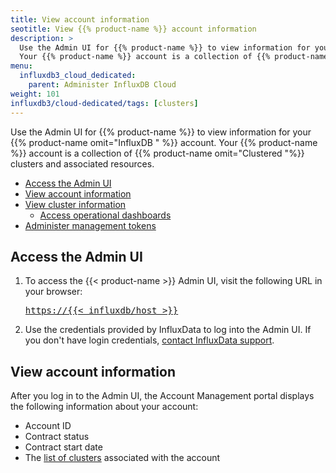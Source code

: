 ```yaml
---
title: View account information
seotitle: View {{% product-name %}} account information
description: >
  Use the Admin UI for {{% product-name %}} to view information for your {{% product-name omit="InfluxDB " %}} account.
  Your {{% product-name %}} account is a collection of {{% product-name omit="Clustered "%}} clusters and associated resources.
menu:
  influxdb3_cloud_dedicated:
    parent: Administer InfluxDB Cloud
weight: 101
influxdb3/cloud-dedicated/tags: [clusters]
---
```


Use the Admin UI for {{% product-name %}} to view information for your {{% product-name omit="InfluxDB " %}} account.
Your {{% product-name %}} account is a collection of {{% product-name omit="Clustered "%}} clusters and associated resources.

- [Access the Admin UI](#access-the-admin-ui)
- [View account information](#view-account-information)
- [View cluster information](#view-cluster-information)
  - [Access operational dashboards](#access-operational-dashboards)
- [Administer management tokens](#administer-management-tokens)

## Access the Admin UI

1. To access the {{< product-name >}} Admin UI, visit the following URL in your browser:

   <pre>
   <a href="https://{{< influxdb/host >}}/">https://{{< influxdb/host >}}</a>
   </pre>

2. Use the credentials provided by InfluxData to log into the Admin UI.
   If you don't have login credentials, [contact InfluxData support](https://support.influxdata.com).

## View account information

After you log in to the Admin UI, the Account Management portal displays the following information about your account:

- Account ID
- Contract status
- Contract start date
- The [list of clusters](/influxdb3/cloud-dedicated/admin/clusters/list/?t=admin-ui) associated with the account

